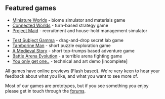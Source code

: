 Featured games
--------------

+ [Miniature Worlds][1] - biome simulator and materials game
+ [Connected Worlds][2] - turn-based strategy game
+ [Project Maid][3] - recruitment and house-hold management simulator
- [Test Subject Gamma][4] - drag-and-drop secret lab game
- [Tamborine Man][5] - short puzzle exploration game
- [A Medieval Story][6] - short top-trumps based adventure game
- [Battle Arena Evolution][7] - a terrible arena fighting game
- [You only get one..][8] - technical and art demo [incomplete]

All games have online previews (Flash based). We're very keen to hear your feedback about what you like, and what you want to see more of.

Most of our games are prototypes, but if you see something you enjoy please get in touch through the [forums](forums).

[1]: content/games/miniature-worlds
[2]: content/games/connected-worlds
[3]: content/games/project-maid
[4]: content/games/test-subject-gamma
[5]: content/games/tamborine-man
[6]: content/games/a-medieval-story
[7]: content/games/battle-arena-evolution
[8]: content/games/you-only-get-one